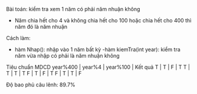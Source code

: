 ﻿Bài toán: kiểm tra xem 1 năm có phải năm nhuận không
- Năm chia hết cho 4 và không chia hết cho 100 hoặc chia hết cho 400 thì năm đó là năm nhuận

Cách làm:
- hàm Nhap(): nhập vào 1 năm bất kỳ
-hàm kiemTra(int year): kiểm tra năm vừa nhập có phải là năm nhuận không

Tiêu chuẩn MDCD
year%400 | year%4 | year%100 | Kết quả
      T  |    T   |    F     | T
      T  |    T   |    T     | T
	  F  |    T   |    F     | T
      F  |    T   |    T     | F

Ðộ bao phủ câu lênh: 89.7%